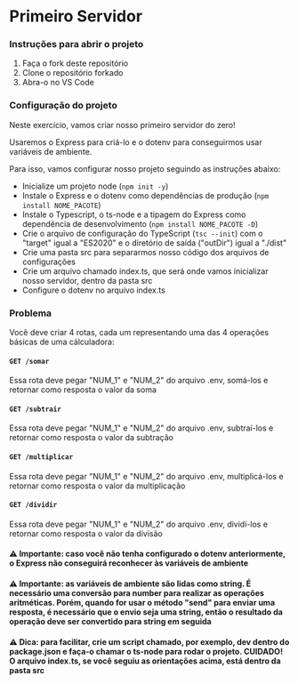 # Primeiro Servidor

### Instruções para abrir o projeto

1. Faça o fork deste repositório
2. Clone o repositório forkado
3. Abra-o no VS Code

### Configuração do projeto

Neste exercício, vamos criar nosso primeiro servidor do zero!

Usaremos o Express para criá-lo e o dotenv para conseguirmos usar variáveis de ambiente.

Para isso, vamos configurar nosso projeto seguindo as instruções abaixo:

- Inicialize um projeto node (`npm init -y`)
- Instale o Express e o dotenv como dependências de produção (`npm install NOME_PACOTE`)
- Instale o Typescript, o ts-node e a tipagem do Express como dependência de desenvolvimento (`npm install NOME_PACOTE -D`)
- Crie o arquivo de configuração do TypeScript (`tsc --init`) com o "target" igual a "ES2020" e o diretório de saída ("outDir") igual a "./dist"
- Crie uma pasta src para separarmos nosso código dos arquivos de configurações
- Crie um arquivo chamado index.ts, que será onde vamos inicializar nosso servidor, dentro da pasta src
- Configure o dotenv no arquivo index.ts

### Problema

Você deve criar 4 rotas, cada um representando uma das 4 operações básicas de uma cálculadora:

#### `GET /somar`

Essa rota deve pegar "NUM_1" e "NUM_2" do arquivo .env, somá-los e retornar como resposta o valor da soma

#### `GET /subtrair`

Essa rota deve pegar "NUM_1" e "NUM_2" do arquivo .env, subtraí-los e retornar como resposta o valor da subtração

#### `GET /multiplicar`

Essa rota deve pegar "NUM_1" e "NUM_2" do arquivo .env, multiplicá-los e retornar como resposta o valor da multiplicação

#### `GET /dividir`

Essa rota deve pegar "NUM_1" e "NUM_2" do arquivo .env, dividí-los e retornar como resposta o valor da divisão

#### ⚠️ Importante: caso você não tenha configurado o dotenv anteriormente, o Express não conseguirá reconhecer às variáveis de ambiente

#### ⚠️ Importante: as variáveis de ambiente são lidas como string. É necessário uma conversão para number para realizar as operações aritméticas. Porém, quando for usar o método "send" para enviar uma resposta, é necessário que o envio seja uma string, então o resultado da operação deve ser convertido para string em seguida

#### ⚠️ Dica: para facilitar, crie um script chamado, por exemplo, dev dentro do package.json e faça-o chamar o ts-node para rodar o projeto. CUIDADO! O arquivo index.ts, se você seguiu as orientações acima, está dentro da pasta src
